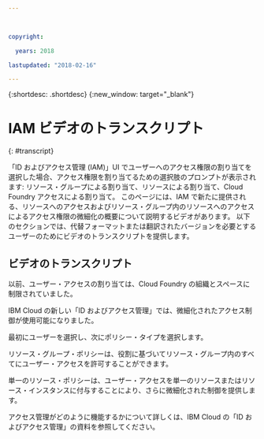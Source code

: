 ```yaml
---

 

copyright:

  years: 2018

lastupdated: "2018-02-16" 

---
```



{:shortdesc: .shortdesc} 
{:new_window: target="_blank"}

# IAM ビデオのトランスクリプト
{: #transcript}

「ID およびアクセス管理 (IAM)」UI でユーザーへのアクセス権限の割り当てを選択した場合、アクセス権限を割り当てるための選択肢のプロンプトが表示されます: リソース・グループによる割り当て、リソースによる割り当て、Cloud Foundry アクセスによる割り当て。 このページには、IAM で新たに提供される、リソースへのアクセスおよびリソース・グループ内のリソースへのアクセスによるアクセス権限の微細化の概要について説明するビデオがあります。 以下のセクションでは、代替フォーマットまたは翻訳されたバージョンを必要とするユーザーのためにビデオのトランスクリプトを提供します。 


## ビデオのトランスクリプト

以前、ユーザー・アクセスの割り当ては、Cloud Foundry の組織とスペースに制限されていました。 

IBM Cloud の新しい「ID およびアクセス管理」では、微細化されたアクセス制御が使用可能になりました。

最初にユーザーを選択し、次にポリシー・タイプを選択します。

リソース・グループ・ポリシーは、役割に基づいてリソース・グループ内のすべてにユーザー・アクセスを許可することができます。 

単一のリソース・ポリシーは、ユーザー・アクセスを単一のリソースまたはリソース・インスタンスに付与することにより、さらに微細化された制御を提供します。 

アクセス管理がどのように機能するかについて詳しくは、IBM Cloud の「ID およびアクセス管理」の資料を参照してください。
